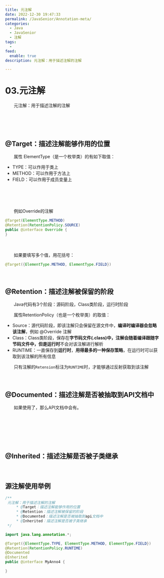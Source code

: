 ```yaml
---
title: 元注解
date: 2022-12-30 19:47:33
permalink: /JavaSenior/Annotation-meta/
categories:
  - Java
  - JavaSenior
  - 注解
tags:
  - 
feed:
  enable: true
description: 元注解：用于描述注解的注解

---
```




# 03.元注解

　　元注解：用于描述注解的注解

　<!-- more -->　‍

　　‍

## @Target：描述注解能够作用的位置

　　属性 ElementType（是一个枚举类）的有如下取值：

* TYPE：可以作用于类上
* METHOD：可以作用于方法上
* FIELD：可以作用于成员变量上

　　‍

　　‍

　　例如Override的注解

```java
@Target(ElementType.METHOD)
@Retention(RetentionPolicy.SOURCE)
public @interface Override {
}
```

　　‍

　　如果要填写多个值，用花括号：

```java
@Target({ElementType.METHOD, ElementType.FIELD})
```

　　‍

## @Retention：描述注解被保留的阶段

　　Java代码有3个阶段：源码阶段，Class类阶段，运行时阶段

　　属性RetentionPolicy（也是一个枚举类）的取值：

* Source：源代码阶段，即该注解只会保留在源文件中，**编译时编译器会忽略该注解**，例如 @Override 注解
* Class：Class类阶段，保存在**字节码文件(.class)**中，注解会随着编译跟随字节码文件中，但是**运行时**不会对该注解进行解析
* RUNTIME：一直保存到**运行时**，**用得最多的一种保存策略**，在运行时可以获取到该注解的所有信息

　　只有注解的`Retension`标注为`RUNTIME`时，才能够通过反射获取到该注解

　　‍

## @Documented：描述注解是否被抽取到API文档中

　　如果使用了，那么API文档中会有。

　　‍

　　‍

　　‍

## @Inherited：描述注解是否被子类继承

　　‍

## 源注解使用举例

```java
/**
 元注解：用于描述注解的注解
     * @Target：描述注解能够作用的位置
     * @Retention：描述注解被保留的阶段
     * @Documented：描述注解是否被抽取到api文档中
     * @Inherited：描述注解是否被子类继承
 */

import java.lang.annotation.*;

@Target({ElementType.TYPE, ElementType.METHOD, ElementType.FIELD})
@Retention(RetentionPolicy.RUNTIME)
@Documented
@Inherited
public @interface MyAnno4 {
  
}
```

　　‍
